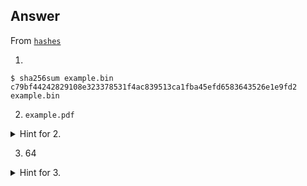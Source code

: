 ## Answer
From [`hashes`](./hashes.md)

1.
```console
$ sha256sum example.bin 
c79bf44242829108e323378531f4ac839513ca1fba45efd6583643526e1e9fd2  example.bin
```
2. `example.pdf`
<details>
  <summary>Hint for 2.</summary>
  
  ### Sign On The Dotted Line

  By definition, the digital signature for two files with the same content should be identical! So, let's just calculate the digital signature of the four files in question (`mystery.file`, `example.pdf`, `example.png`, and `example.bin`) and see which one matches.

  ```console
  $ sha256sum mystery.file example.pdf example.png example.bin 
3df79d34abbca99308e79cb94461c1893582604d68329a41fd4bec1885e6adb4  mystery.file
3df79d34abbca99308e79cb94461c1893582604d68329a41fd4bec1885e6adb4  example.pdf
52736997e12d66f7205d41d299be6b7c475ab914b98fe0d4cc6bf5d68481d6a8  example.png
c79bf44242829108e323378531f4ac839513ca1fba45efd6583643526e1e9fd2  example.bin
  ```

  ### Easy Mode

  If those four files are the files in the current directory, you can use the `*` [glob](https://tldp.org/LDP/abs/html/globbingref.html) to perform a `sha256sum` calculation and get the same result:

  ```console
  $ sha256sum *
c79bf44242829108e323378531f4ac839513ca1fba45efd6583643526e1e9fd2  example.bin
3df79d34abbca99308e79cb94461c1893582604d68329a41fd4bec1885e6adb4  example.pdf
52736997e12d66f7205d41d299be6b7c475ab914b98fe0d4cc6bf5d68481d6a8  example.png
3df79d34abbca99308e79cb94461c1893582604d68329a41fd4bec1885e6adb4  mystery.file
  ```

</details>


3. $64$
<details>
  <summary>Hint for 3.</summary>
  
  ### Two Wrongs Make a Byte
  There are 8 bits in one byte. There are 512 bits in the digital signature calculated by the `sha512sum` command-line tool. Therefore, the number of bytes in the digital sigature is equal to $512/8 = 64$. Boom.

</details>